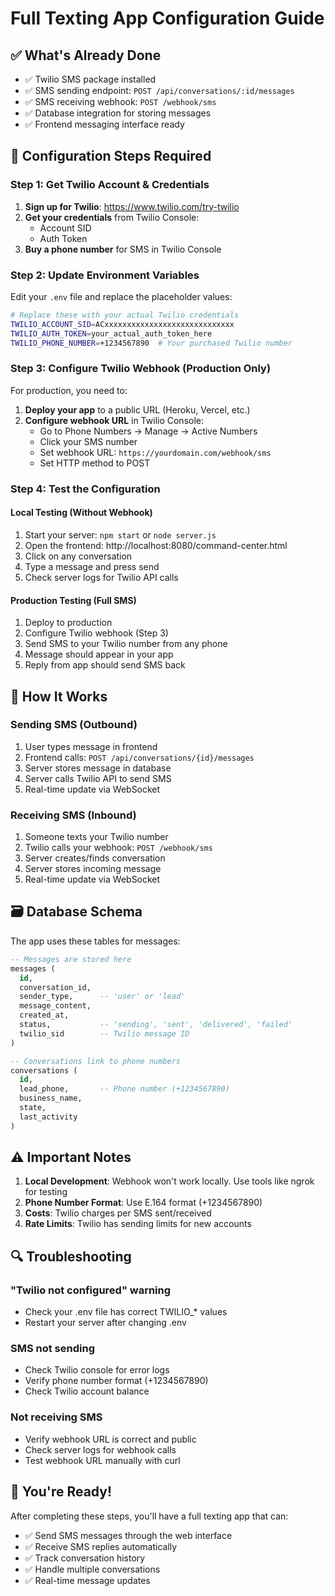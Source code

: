# Full Texting App Configuration Guide

## ✅ What's Already Done
- ✅ Twilio SMS package installed
- ✅ SMS sending endpoint: `POST /api/conversations/:id/messages` 
- ✅ SMS receiving webhook: `POST /webhook/sms`
- ✅ Database integration for storing messages
- ✅ Frontend messaging interface ready

## 🔧 Configuration Steps Required

### Step 1: Get Twilio Account & Credentials
1. **Sign up for Twilio**: https://www.twilio.com/try-twilio
2. **Get your credentials** from Twilio Console:
   - Account SID
   - Auth Token  
3. **Buy a phone number** for SMS in Twilio Console

### Step 2: Update Environment Variables
Edit your `.env` file and replace the placeholder values:

```bash
# Replace these with your actual Twilio credentials
TWILIO_ACCOUNT_SID=ACxxxxxxxxxxxxxxxxxxxxxxxxxxxxx
TWILIO_AUTH_TOKEN=your_actual_auth_token_here
TWILIO_PHONE_NUMBER=+1234567890  # Your purchased Twilio number
```

### Step 3: Configure Twilio Webhook (Production Only)
For production, you need to:
1. **Deploy your app** to a public URL (Heroku, Vercel, etc.)
2. **Configure webhook URL** in Twilio Console:
   - Go to Phone Numbers → Manage → Active Numbers
   - Click your SMS number
   - Set webhook URL: `https://yourdomain.com/webhook/sms`
   - Set HTTP method to POST

### Step 4: Test the Configuration

#### Local Testing (Without Webhook)
1. Start your server: `npm start` or `node server.js`
2. Open the frontend: http://localhost:8080/command-center.html
3. Click on any conversation
4. Type a message and press send
5. Check server logs for Twilio API calls

#### Production Testing (Full SMS)
1. Deploy to production
2. Configure Twilio webhook (Step 3)
3. Send SMS to your Twilio number from any phone
4. Message should appear in your app
5. Reply from app should send SMS back

## 📱 How It Works

### Sending SMS (Outbound)
1. User types message in frontend
2. Frontend calls: `POST /api/conversations/{id}/messages`
3. Server stores message in database
4. Server calls Twilio API to send SMS
5. Real-time update via WebSocket

### Receiving SMS (Inbound) 
1. Someone texts your Twilio number
2. Twilio calls your webhook: `POST /webhook/sms`
3. Server creates/finds conversation
4. Server stores incoming message
5. Real-time update via WebSocket

## 🗃️ Database Schema
The app uses these tables for messages:

```sql
-- Messages are stored here
messages (
  id, 
  conversation_id, 
  sender_type,      -- 'user' or 'lead'
  message_content,
  created_at,
  status,           -- 'sending', 'sent', 'delivered', 'failed'
  twilio_sid        -- Twilio message ID
)

-- Conversations link to phone numbers
conversations (
  id,
  lead_phone,       -- Phone number (+1234567890)
  business_name,
  state,
  last_activity
)
```

## ⚠️ Important Notes

1. **Local Development**: Webhook won't work locally. Use tools like ngrok for testing
2. **Phone Number Format**: Use E.164 format (+1234567890)
3. **Costs**: Twilio charges per SMS sent/received
4. **Rate Limits**: Twilio has sending limits for new accounts

## 🔍 Troubleshooting

### "Twilio not configured" warning
- Check your .env file has correct TWILIO_* values
- Restart your server after changing .env

### SMS not sending
- Check Twilio console for error logs
- Verify phone number format (+1234567890)
- Check Twilio account balance

### Not receiving SMS
- Verify webhook URL is correct and public
- Check server logs for webhook calls
- Test webhook URL manually with curl

## 🚀 You're Ready!
After completing these steps, you'll have a full texting app that can:
- ✅ Send SMS messages through the web interface
- ✅ Receive SMS replies automatically  
- ✅ Track conversation history
- ✅ Handle multiple conversations
- ✅ Real-time message updates